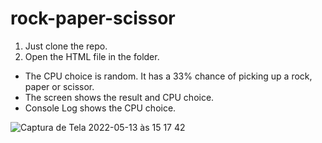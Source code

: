 # rock-paper-scissor

1) Just clone the repo.
2) Open the HTML file in the folder.

* The CPU choice is random. It has a 33% chance of picking up a rock, paper or scissor.
* The screen shows the result and CPU choice.
* Console Log shows the CPU choice.

![Captura de Tela 2022-05-13 às 15 17 42](https://user-images.githubusercontent.com/48993992/168343992-e6eae136-3aff-4c31-b157-8df40e79c4f6.png)
